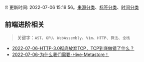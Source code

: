 :alarm_clock: 更新时间: 2022-07-06 15:19:56。[来源分类](../README.md)、[标签分类](../TAGS.md)、[时间分类](../TIMELINE.md)

## 前端进阶相关


> 关键字：`AST`、`GPU`、`WebAssembly`、`Vim`、`HTTP`、`算法`、`全栈`



- [2022-07-06-HTTP-3.0彻底放弃TCP，TCP到底做错了什么？](https://toutiao.io/k/jyxu22s) 
- [2022-07-06-为什么我们需要-Hive-Metastore！](https://toutiao.io/k/6nz8a93) 